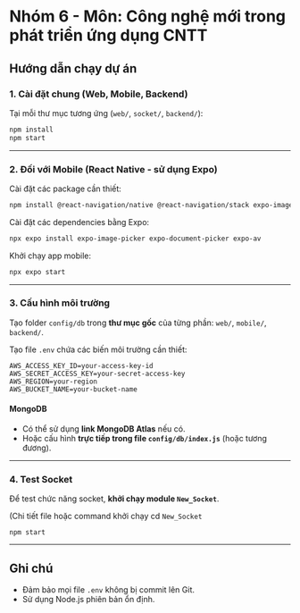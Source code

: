 # Nhóm 6 - Môn: Công nghệ mới trong phát triển ứng dụng CNTT

## Hướng dẫn chạy dự án

### 1. Cài đặt chung (Web, Mobile, Backend)

Tại mỗi thư mục tương ứng (`web/`, `socket/`, `backend/`):

```bash
npm install
npm start
```

---

### 2. Đối với Mobile (React Native - sử dụng Expo)

Cài đặt các package cần thiết:

```bash
npm install @react-navigation/native @react-navigation/stack expo-image-picker expo-document-picker expo-video socket.io-client react-native-vector-icons @react-native-async-storage/async-storage
```

Cài đặt các dependencies bằng Expo:

```bash
npx expo install expo-image-picker expo-document-picker expo-av
```

Khởi chạy app mobile:

```bash
npx expo start
```

---

### 3. Cấu hình môi trường

Tạo folder `config/db` trong **thư mục gốc** của từng phần: `web/`, `mobile/`, `backend/`.

Tạo file `.env` chứa các biến môi trường cần thiết:

```
AWS_ACCESS_KEY_ID=your-access-key-id
AWS_SECRET_ACCESS_KEY=your-secret-access-key
AWS_REGION=your-region
AWS_BUCKET_NAME=your-bucket-name
```

#### MongoDB

- Có thể sử dụng **link MongoDB Atlas** nếu có.
- Hoặc cấu hình **trực tiếp trong file `config/db/index.js`** (hoặc tương đương).

---

### 4. Test Socket

Để test chức năng socket, **khởi chạy module `New_Socket`**.

(Chi tiết file hoặc command khởi chạy  cd `New_Socket` 
```
npm start
```
---

## Ghi chú

- Đảm bảo mọi file `.env` không bị commit lên Git.
- Sử dụng Node.js phiên bản ổn định.
